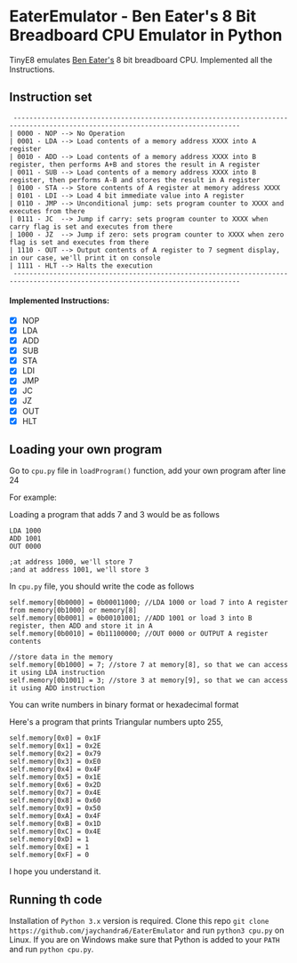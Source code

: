 # EaterEmulator - Ben Eater's 8 Bit Breadboard CPU Emulator in Python

TinyE8 emulates [Ben Eater's](https://www.youtube.com/channel/UCS0N5baNlQWJCUrhCEo8WlA) 8 bit breadboard CPU. Implemented all the Instructions.

## Instruction set
```
 -------------------------------------------------------------------------------------------------------------------------------
| 0000 - NOP --> No Operation
| 0001 - LDA --> Load contents of a memory address XXXX into A register
| 0010 - ADD --> Load contents of a memory address XXXX into B register, then performs A+B and stores the result in A register
| 0011 - SUB --> Load contents of a memory address XXXX into B register, then performs A-B and stores the result in A register
| 0100 - STA --> Store contents of A register at memory address XXXX
| 0101 - LDI --> Load 4 bit immediate value into A register
| 0110 - JMP --> Unconditional jump: sets program counter to XXXX and executes from there
| 0111 - JC  --> Jump if carry: sets program counter to XXXX when carry flag is set and executes from there
| 1000 - JZ  --> Jump if zero: sets program counter to XXXX when zero flag is set and executes from there
| 1110 - OUT --> Output contents of A register to 7 segment display, in our case, we'll print it on console
| 1111 - HLT --> Halts the execution
 -------------------------------------------------------------------------------------------------------------------------------
```

#### Implemented Instructions:
- [x] NOP
- [x] LDA
- [x] ADD
- [x] SUB
- [x] STA
- [x] LDI
- [x] JMP
- [x] JC
- [x] JZ
- [x] OUT
- [x] HLT

## Loading your own program
Go to `cpu.py` file in `loadProgram()` function, add your own program after line 24

For example:

Loading a program that adds 7 and 3 would be as follows
```
LDA 1000
ADD 1001
OUT 0000

;at address 1000, we'll store 7
;and at address 1001, we'll store 3
```
In `cpu.py` file, you should write the code as follows
```
self.memory[0b0000] = 0b00011000; //LDA 1000 or load 7 into A register from memory[0b1000] or memory[8]
self.memory[0b0001] = 0b00101001; //ADD 1001 or load 3 into B register, then ADD and store it in A
self.memory[0b0010] = 0b11100000; //OUT 0000 or OUTPUT A register contents

//store data in the memory
self.memory[0b1000] = 7; //store 7 at memory[8], so that we can access it using LDA instruction
self.memory[0b1001] = 3; //store 3 at memory[9], so that we can access it using ADD instruction
```
You can write numbers in binary format or hexadecimal format

Here's a program that prints Triangular numbers upto 255,
```
self.memory[0x0] = 0x1F
self.memory[0x1] = 0x2E
self.memory[0x2] = 0x79
self.memory[0x3] = 0xE0
self.memory[0x4] = 0x4F
self.memory[0x5] = 0x1E
self.memory[0x6] = 0x2D
self.memory[0x7] = 0x4E
self.memory[0x8] = 0x60
self.memory[0x9] = 0x50
self.memory[0xA] = 0x4F
self.memory[0xB] = 0x1D
self.memory[0xC] = 0x4E
self.memory[0xD] = 1
self.memory[0xE] = 1
self.memory[0xF] = 0
```

I hope you understand it.

## Running th code
Installation of `Python 3.x` version is required.
Clone this repo `git clone https://github.com/jaychandra6/EaterEmulator` and run `python3 cpu.py` on Linux. 
If you are on Windows make sure that Python is added to your `PATH` and run `python cpu.py`.
